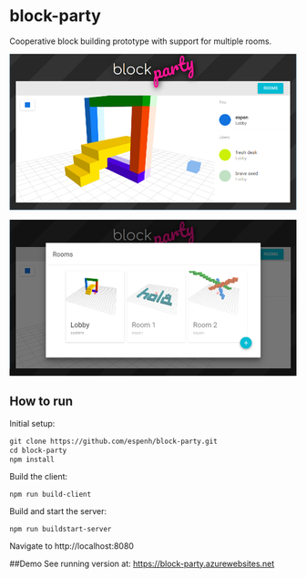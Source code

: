 # block-party
Cooperative block building prototype with support for multiple rooms.

![alt tag](https://github.com/espenh/block-party/blob/master/docs/screenshots/main.png)

![alt tag](https://github.com/espenh/block-party/blob/master/docs/screenshots/rooms.png)

## How to run
Initial setup:
```
git clone https://github.com/espenh/block-party.git
cd block-party
npm install
```
Build the client:
```
npm run build-client
```
Build and start the server:
```
npm run buildstart-server
```
Navigate to http://localhost:8080

##Demo
See running version at: https://block-party.azurewebsites.net